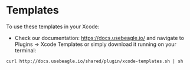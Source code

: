 # Templates

To use these templates in your Xcode:

* Check our documentation: https://docs.usebeagle.io/ and navigate to Plugins -> Xcode Templates or simply download it running on your terminal:
```shell
curl http://docs.usebeagle.io/shared/plugin/xcode-templates.sh | sh
```
